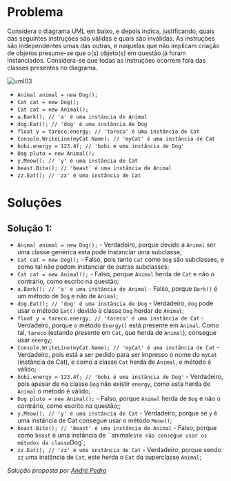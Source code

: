 # Problema

Considera o diagrama UML em baixo, e depois indica, justificando, quais das
seguintes instruções são válidas e quais são inválidas. As instruções são
independentes umas das outras, e naquelas que não implicam criação de objetos
presume-se que o(s) objeto(s) em questão já foram instanciados. Considera-se
que todas as instruções ocorrem fora das classes presentes no diagrama.

![uml03](https://user-images.githubusercontent.com/3018963/39089164-7c657fc0-45b8-11e8-9f73-a20edb1654c5.png)

* `Animal animal = new Dog();`
* `Cat cat = new Dog();`
* `Cat cat = new Animal();`
* `a.Bark(); // 'a' é uma instância de Animal`
* `dog.Eat(); // 'dog' é uma instância de Dog`
* `float y = tareco.energy; // 'tareco' é uma instância de Cat`
* `Console.WriteLine(myCat.Name); // 'myCat' é uma instância de Cat`
* `bobi.energy = 123.4f; // 'bobi é uma instância de Dog'`
* `Dog pluto = new Animal();`
* `y.Meow(); // 'y' é uma instância de Cat`
* `beast.Bite(); // 'beast' é uma instância de Animal`
* `zz.Eat(); // 'zz' é uma instância de Cat`

# Soluções

## Solução 1:

* `Animal animal = new Dog();` - Verdadeiro, porque devido a `Animal` ser uma classe genérica esta pode instanciar uma subclasse;
* `Cat cat = new Dog();` - Falso, pois tanto `Cat` como `Dog` são subclasses, e como tal não podem instanciar de outras subclasses;
* `Cat cat = new Animal();` - Falso, porque `Animal` herda de `Cat` e não o contrário, como escrito na questão;
* `a.Bark(); // 'a' é uma instância de Animal` - Falso, porque `Bark()` é um método de `Dog` e não de `Animal`;
* `dog.Eat(); // 'dog' é uma instância de Dog` - Verdadeiro, `dog` pode usar o método `Eat()` devido à classe `Dog` herdar de `Animal`;
* `float y = tareco.energy; // 'tareco' é uma instância de Cat` - Verdadeiro, porque o método `Energy()` está presente em `Animal`. Como tal, `tareco` (estando presente 
em `Cat`, que herda de `Animal`), consegue usar `energy`;
* `Console.WriteLine(myCat.Name); // 'myCat' é uma instância de Cat` - Verdadeiro, pois está a ser pedido para ser impresso o nome do `myCat` (instância de Cat), e 
como a classe `Cat` herda de `Animal`, o método é válido;
* `bobi.energy = 123.4f; // 'bobi é uma instância de Dog'` - Verdadeiro, pois apesar de na classe `Dog` não existir `energy`, como esta herda de `Animal` o método é válido; 
* `Dog pluto = new Animal();` - Falso, porque `Animal` herda de `Dog` e não o contrário, como escrito na questão;;
* `y.Meow(); // 'y' é uma instância de Cat` - Verdadeiro, porque se `y` é uma instância de Cat consegue usar o método `Meow()`;
* `beast.Bite(); // 'beast' é uma instância de Animal` - Falso, porque como `beast` é uma instância de ``animal` este não consegue usar os métodos da classe `Dog`; 
* `zz.Eat(); // 'zz' é uma instância de Cat` - Verdadeiro, porque sendo `zz` uma instância de `Cat`, este herda o `Eat` da superclasse `Animal`;

*Solução proposta por [André Pedro](https://github.com/andre-pedro)*